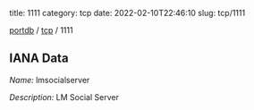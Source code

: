 title: 1111
category: tcp
date: 2022-02-10T22:46:10
slug: tcp/1111

[portdb](/) / [tcp](/category/tcp.html) / 1111


## IANA Data

_Name:_ lmsocialserver

_Description:_ LM Social Server


